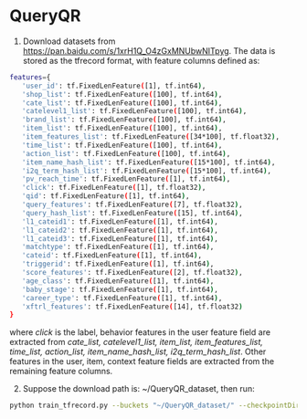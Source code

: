 # QueryQR

1. Download datasets from https://pan.baidu.com/s/1xrH1Q_O4zGxMNUbwNITpyg. The data is stored as the tfrecord format, with feature columns defined as:
```bash
features={
   'user_id': tf.FixedLenFeature([1], tf.int64),
   'shop_list': tf.FixedLenFeature([100], tf.int64),
   'cate_list': tf.FixedLenFeature([100], tf.int64),
   'catelevel1_list': tf.FixedLenFeature([100], tf.int64),
   'brand_list': tf.FixedLenFeature([100], tf.int64),
   'item_list': tf.FixedLenFeature([100], tf.int64),
   'item_features_list': tf.FixedLenFeature([34*100], tf.float32),
   'time_list': tf.FixedLenFeature([100], tf.int64),
   'action_list': tf.FixedLenFeature([100], tf.int64),
   'item_name_hash_list': tf.FixedLenFeature([15*100], tf.int64),
   'i2q_term_hash_list': tf.FixedLenFeature([15*100], tf.int64),
   'pv_reach_time': tf.FixedLenFeature([1], tf.int64),
   'click': tf.FixedLenFeature([1], tf.float32),
   'qid': tf.FixedLenFeature([1], tf.int64),
   'query_features': tf.FixedLenFeature([7], tf.float32),
   'query_hash_list': tf.FixedLenFeature([15], tf.int64),
   'l1_cateid1': tf.FixedLenFeature([1], tf.int64),
   'l1_cateid2': tf.FixedLenFeature([1], tf.int64),
   'l1_cateid3': tf.FixedLenFeature([1], tf.int64),
   'matchtype': tf.FixedLenFeature([1], tf.int64),
   'cateid': tf.FixedLenFeature([1], tf.int64),
   'triggerid': tf.FixedLenFeature([1], tf.int64),
   'score_features': tf.FixedLenFeature([2], tf.float32),
   'age_class': tf.FixedLenFeature([1], tf.int64),
   'baby_stage': tf.FixedLenFeature([1], tf.int64),
   'career_type': tf.FixedLenFeature([1], tf.int64),
   'xftrl_features': tf.FixedLenFeature([14], tf.float32)
}
```
where _click_ is the label, behavior features in the user feature field are extracted from _cate_list, catelevel1_list, item_list, item_features_list, time_list, action_list, item_name_hash_list, i2q_term_hash_list_. Other features in the user, item, context feature fields are extracted from the remaining feature columns.  
  
  
  
2. Suppose the download path is: ~/QueryQR_dataset, then run: 
```bash
python train_tfrecord.py --buckets "~/QueryQR_dataset/" --checkpointDir "~/log/"
```
